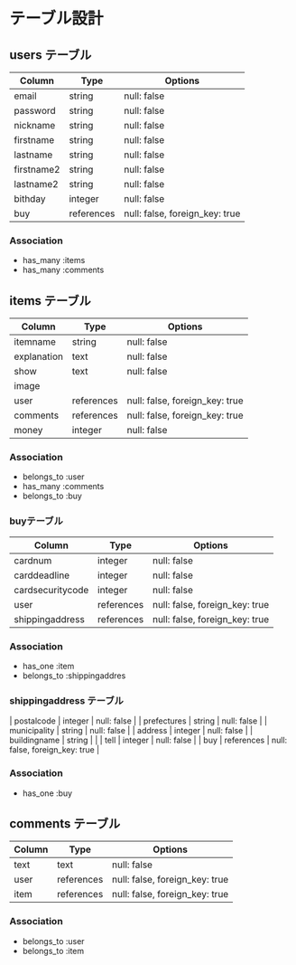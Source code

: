 # テーブル設計


## users テーブル

| Column     | Type         | Options                        |
| ---------- | ------------ | ------------------------------ |
| email      | string       | null: false                    |
| password   | string       | null: false                    | 
| nickname   | string       | null: false                    |
| firstname  | string       | null: false                    |
| lastname   | string       | null: false                    |
| firstname2 | string       | null: false                    |
| lastname2  | string       | null: false                    |
| bithday    | integer      | null: false                    |
| buy        | references   | null: false, foreign_key: true |

### Association

- has_many :items
- has_many :comments




## items テーブル

| Column      | Type       | Options                        |
| ----------- | ---------- | ------------------------------ |
| itemname    | string     | null: false                    |
| explanation | text       | null: false                    |
| show        | text       | null: false                    |                  
| image       |            |                                |
| user        | references | null: false, foreign_key: true |
| comments    | references | null: false, foreign_key: true |
| money       | integer    | null: false                    |


### Association

- belongs_to :user
- has_many :comments
- belongs_to :buy



### buyテーブル

| Column           | Type       | Options                        |
| ---------------- | ---------- | ------------------------------ |
| cardnum          | integer    | null: false                    |
| carddeadline     | integer    | null: false                    |
| cardsecuritycode | integer    | null: false                    |
| user             | references | null: false, foreign_key: true |
| shippingaddress  | references | null: false, foreign_key: true |

### Association

- has_one :item
- belongs_to :shippingaddres


### shippingaddress テーブル

| postalcode       | integer    | null: false                    |
| prefectures      | string     | null: false                    |
| municipality     | string     | null: false                    |
| address          | integer    | null: false                    |
| buildingname     | string     |                                |
| tell             | integer    | null: false                    |
| buy              | references | null: false, foreign_key: true |

### Association

- has_one :buy



## comments テーブル

| Column    | Type       | Options                        |
| --------- | ---------- | ------------------------------ |
| text      | text       | null: false                    |
| user      | references | null: false, foreign_key: true |
| item      | references | null: false, foreign_key: true |

### Association

- belongs_to :user
- belongs_to :item